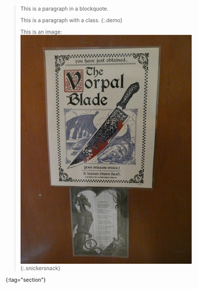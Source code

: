 > This is a paragraph in a blockquote.
>
> This is a paragraph with a class.
> {:.demo}
>
> This is an image: ![Vorpal Blade poster](images/VorpalBladePoster_sm.jpg){:.snickersnack}
>
{:tag="section"}

<style>
.demo {background: aliceblue;}
section {border: 3px solid rebeccapurple;}
.snickersnack {
	vertical-align: top;
	border: 5px ridge silver;
	padding: 5px;
}
</style>
